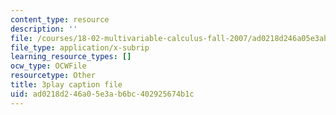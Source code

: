```yaml
---
content_type: resource
description: ''
file: /courses/18-02-multivariable-calculus-fall-2007/ad0218d246a05e3ab6bc402925674b1c_YP_B0AapU0c.vtt
file_type: application/x-subrip
learning_resource_types: []
ocw_type: OCWFile
resourcetype: Other
title: 3play caption file
uid: ad0218d2-46a0-5e3a-b6bc-402925674b1c
---
```


